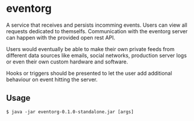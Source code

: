 # eventorg

A service that receives and persists incomming events. Users can view all requests dedicated to themselfs.
Communication with the eventorg server can happen with the provided open rest API.

Users would eventually be able to make their own private feeds from different data sources like emails, social networks, production server logs or even their own custom hardware and software.

Hooks or triggers should be presented to let the user add additional behaviour on event hitting the server.

## Usage


    $ java -jar eventorg-0.1.0-standalone.jar [args]

